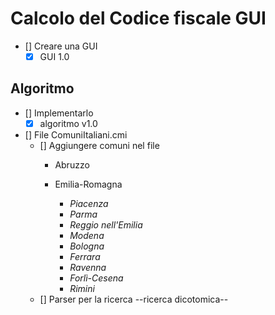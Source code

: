 # Calcolo del Codice fiscale GUI

- [] Creare una GUI
  - [x] GUI 1.0
## Algoritmo
- [] Implementarlo
  - [x] algoritmo v1.0

- [] File ComuniItaliani.cmi
  - [] Aggiungere comuni nel file
    - Abruzzo

    - Emilia-Romagna
      - *Piacenza*
      - *Parma*
      - *Reggio nell'Emilia*
      - *Modena*
      - *Bologna*
      - *Ferrara*
      - *Ravenna*
      - *Forlì-Cesena*
      - *Rimini* 
  - [] Parser per la ricerca --ricerca dicotomica--